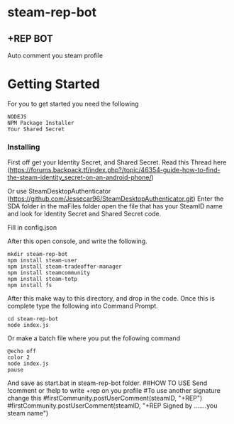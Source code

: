 # steam-rep-bot
## +REP BOT
Auto comment you steam profile

# Getting Started
For you to get started you need the following
```
NODEJS
NPM Package Installer
Your Shared Secret
```
### Installing

First off get your Identity Secret, and Shared Secret. Read this Thread here (https://forums.backpack.tf/index.php?/topic/46354-guide-how-to-find-the-steam-identity_secret-on-an-android-phone/)

Or use SteamDesktopAuthenticator (https://github.com/Jessecar96/SteamDesktopAuthenticator.git)
Enter the SDA folder in the maFiles folder open the file that has your SteamID name and look for Identity Secret and Shared Secret code.


Fill in config.json

After this open console, and write the following.
```
mkdir steam-rep-bot
npm install steam-user
npm install steam-tradeoffer-manager
npm install steamcommunity
npm install steam-totp
npm install fs

```
After this make way to this directory, and drop in the code.
Once this is complete type the following into Command Prompt.

```
cd steam-rep-bot
node index.js
```
Or make a batch file where you put the following command
```
@echo off
color 2
node index.js
pause
```
And save as start.bat in steam-rep-bot folder.
##HOW TO USE 
Send !comment or !help to write +rep on you profile 
#To use another signature change this
#firstCommunity.postUserComment(steamID, "+REP")
#firstCommunity.postUserComment(steamID, "+REP Signed by .......you steam name")




